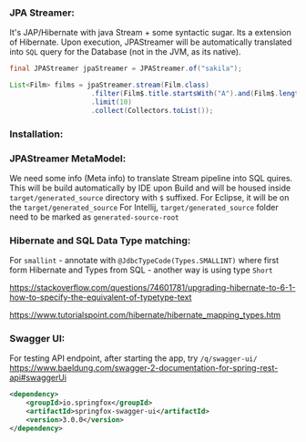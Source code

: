 ### JPA Streamer:
It's JAP/Hibernate with java Stream + some syntactic sugar. Its a extension of Hibernate. Upon execution, JPAStreamer will be automatically translated into `SQL` query for the Database (not in the JVM, as its native).

```java
final JPAStreamer jpaStreamer = JPAStreamer.of("sakila");

List<Film> films = jpaStreamer.stream(Film.class)
                    .filter(Film$.title.startsWith("A").and(Film$.length.greaterThan(60)))
                    .limit(10)
                    .collect(Collectors.toList());
```


### Installation:

### JPAStreamer MetaModel:
We need some info (Meta info) to translate Stream pipeline into SQL quires. This will be build automatically by IDE upon Build and will be housed inside `target/generated_source` directory with `$` suffixed.
For Eclipse, it will be on the `target/generated_source`
For Intellij, `target/generated_source` folder need to be marked as `generated-source-root`

### Hibernate and SQL Data Type matching:
For `smallint`
    - annotate with `@JdbcTypeCode(Types.SMALLINT)` where first form Hibernate and Types from SQL
    - another way is using type `Short`

https://stackoverflow.com/questions/74601781/upgrading-hibernate-to-6-1-how-to-specify-the-equivalent-of-typetype-text


https://www.tutorialspoint.com/hibernate/hibernate_mapping_types.htm

### Swagger UI:
For testing API endpoint, after starting the app, try `/q/swagger-ui/`
https://www.baeldung.com/swagger-2-documentation-for-spring-rest-api#swaggerUi


```xml
<dependency>
    <groupId>io.springfox</groupId>
    <artifactId>springfox-swagger-ui</artifactId>
    <version>3.0.0</version>
</dependency>
```